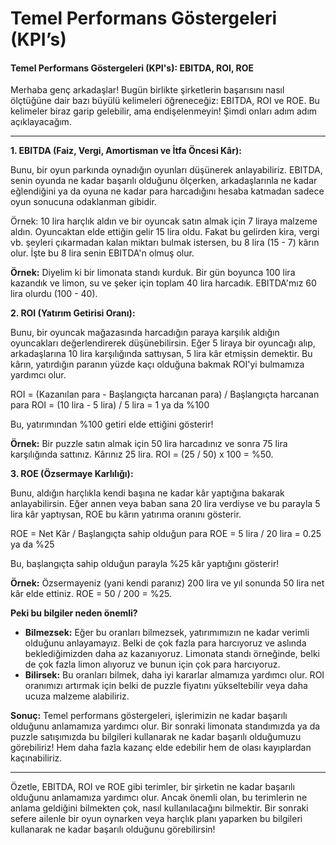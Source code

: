 # Temel Performans Göstergeleri (KPI’s)

#### **Temel Performans Göstergeleri (KPI's): EBITDA, ROI, ROE**

Merhaba genç arkadaşlar! Bugün birlikte şirketlerin başarısını nasıl ölçtüğüne dair bazı büyülü kelimeleri öğreneceğiz: EBITDA, ROI ve ROE. Bu kelimeler biraz garip gelebilir, ama endişelenmeyin! Şimdi onları adım adım açıklayacağım.

***

**1. EBITDA (Faiz, Vergi, Amortisman ve İtfa Öncesi Kâr):**

Bunu, bir oyun parkında oynadığın oyunları düşünerek anlayabiliriz. EBITDA, senin oyunda ne kadar başarılı olduğunu ölçerken, arkadaşlarınla ne kadar eğlendiğini ya da oyuna ne kadar para harcadığını hesaba katmadan sadece oyun sonucuna odaklanman gibidir.

Örnek: 10 lira harçlık aldın ve bir oyuncak satın almak için 7 liraya malzeme aldın. Oyuncaktan elde ettiğin gelir 15 lira oldu. Fakat bu gelirden kira, vergi vb. şeyleri çıkarmadan kalan miktarı bulmak istersen, bu 8 lira (15 - 7) kârın olur. İşte bu 8 lira senin EBITDA'n olmuş olur.

**Örnek:** Diyelim ki bir limonata standı kurduk. Bir gün boyunca 100 lira kazandık ve limon, su ve şeker için toplam 40 lira harcadık. EBITDA'mız 60 lira olurdu (100 - 40).

**2. ROI (Yatırım Getirisi Oranı):**

Bunu, bir oyuncak mağazasında harcadığın paraya karşılık aldığın oyuncakları değerlendirerek düşünebilirsin. Eğer 5 liraya bir oyuncağı alıp, arkadaşlarına 10 lira karşılığında sattıysan, 5 lira kâr etmişsin demektir. Bu kârın, yatırdığın paranın yüzde kaçı olduğuna bakmak ROI'yi bulmamıza yardımcı olur.

ROI = (Kazanılan para - Başlangıçta harcanan para) / Başlangıçta harcanan para ROI = (10 lira - 5 lira) / 5 lira = 1 ya da %100

Bu, yatırımından %100 getiri elde ettiğini gösterir!

**Örnek:** Bir puzzle satın almak için 50 lira harcadınız ve sonra 75 lira karşılığında sattınız. Kârınız 25 lira. ROI = (25 / 50) x 100 = %50.

**3. ROE (Özsermaye Karlılığı):**

Bunu, aldığın harçlıkla kendi başına ne kadar kâr yaptığına bakarak anlayabilirsin. Eğer annen veya baban sana 20 lira verdiyse ve bu parayla 5 lira kâr yaptıysan, ROE bu kârın yatırıma oranını gösterir.

ROE = Net Kâr / Başlangıçta sahip olduğun para ROE = 5 lira / 20 lira = 0.25 ya da %25

Bu, başlangıçta sahip olduğun parayla %25 kâr yaptığını gösterir!

**Örnek:** Özsermayeniz (yani kendi paranız) 200 lira ve yıl sonunda 50 lira net kâr elde ettiniz. ROE = 50 / 200 = %25.



**Peki bu bilgiler neden önemli?**

* **Bilmezsek:** Eğer bu oranları bilmezsek, yatırımımızın ne kadar verimli olduğunu anlayamayız. Belki de çok fazla para harcıyoruz ve aslında beklediğimizden daha az kazanıyoruz. Limonata standı örneğinde, belki de çok fazla limon alıyoruz ve bunun için çok para harcıyoruz.
* **Bilirsek:** Bu oranları bilmek, daha iyi kararlar almamıza yardımcı olur. ROI oranımızı artırmak için belki de puzzle fiyatını yükseltebilir veya daha ucuza malzeme alabiliriz.

**Sonuç:** Temel performans göstergeleri, işlerimizin ne kadar başarılı olduğunu anlamamıza yardımcı olur. Bir sonraki limonata standımızda ya da puzzle satışımızda bu bilgileri kullanarak ne kadar başarılı olduğumuzu görebiliriz! Hem daha fazla kazanç elde edebilir hem de olası kayıplardan kaçınabiliriz.

***

Özetle, EBITDA, ROI ve ROE gibi terimler, bir şirketin ne kadar başarılı olduğunu anlamamıza yardımcı olur. Ancak önemli olan, bu terimlerin ne anlama geldiğini bilmekten çok, nasıl kullanılacağını bilmektir. Bir sonraki sefere ailenle bir oyun oynarken veya harçlık planı yaparken bu bilgileri kullanarak ne kadar başarılı olduğunu görebilirsin!
